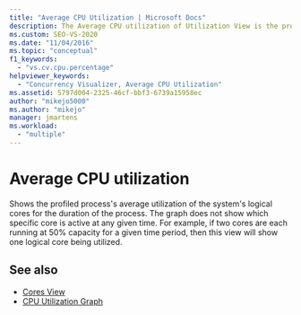 ```yaml
---
title: "Average CPU Utilization | Microsoft Docs"
description: The Average CPU utilization of Utilization View is the profiled process's average utilization of the system's logical cores for the duration of the process.
ms.custom: SEO-VS-2020
ms.date: "11/04/2016"
ms.topic: "conceptual"
f1_keywords:
  - "vs.cv.cpu.percentage"
helpviewer_keywords:
  - "Concurrency Visualizer, Average CPU Utilization"
ms.assetid: 5797d004-2325-46cf-bbf3-6739a15958ec
author: "mikejo5000"
ms.author: "mikejo"
manager: jmartens
ms.workload:
  - "multiple"
---
```

# Average CPU utilization
Shows the profiled process's average utilization of the system's logical cores for the duration of the process. The graph does not show which specific core is active at any given time. For example, if two cores are each running at 50% capacity for a given time period, then this view will show one logical core being utilized.

## See also
- [Cores View](../profiling/cores-view.md)
- [CPU Utilization Graph](../profiling/cpu-utilization-graph.md)